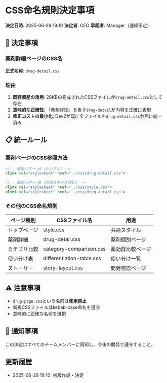 # CSS命名規則決定事項
**決定日時**: 2025-06-29 19:10
**決定者**: CEO
**承認者**: Manager（通知予定）

## 🎯 決定事項

### 薬剤詳細ページのCSS名
**正式名称**: `drug-detail.css`

### 理由
1. **既存資産の活用**: 28KBの完成されたCSSファイルが`drug-detail.css`として存在
2. **意味的な正確性**: 「薬剤詳細」を表す`drug-detail`が内容を正確に表現
3. **修正コストの最小化**: Dev2が既に全ファイルを`drug-detail.css`参照に統一済み

## 📋 統一ルール

### 薬剤ページのCSS参照方法
```html
<!-- 推奨パターンA（シンプル）-->
<link rel="stylesheet" href="../css/drug-detail.css">

<!-- 推奨パターンB（共通スタイル含む）-->
<link rel="stylesheet" href="../css/style.css">
<link rel="stylesheet" href="../css/drug-detail.css">
```

### その他のCSS命名規則
| ページ種別 | CSSファイル名 | 用途 |
|-----------|--------------|------|
| トップページ | style.css | 共通スタイル |
| 薬剤詳細 | drug-detail.css | 薬剤個別ページ |
| カテゴリ比較 | category-comparison.css | 薬効群比較ページ |
| 使い分け表 | differentiation-table.css | 使い分け一覧 |
| ストーリー | story-layout.css | 開発物語ページ |

## ⚠️ 注意事項
- `drug-page.css`という名前は**使用禁止**
- 新規CSSファイルはkebab-case命名を遵守
- 意味的に正確な名前を選択

## 📢 通知事項
この決定はすべてのチームメンバーに周知し、今後の開発で遵守すること。

## 更新履歴
- 2025-06-29 19:10: 初版作成・決定